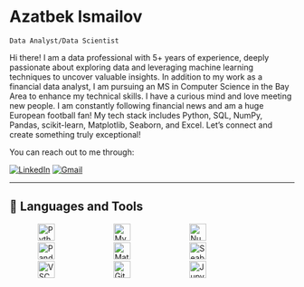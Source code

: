 # Azatbek Ismailov
`Data Analyst/Data Scientist`

Hi there! I am a data professional with 5+ years of experience, deeply passionate about exploring data and leveraging machine learning techniques to uncover valuable insights. In addition to my work as a financial data analyst, I am pursuing an MS in Computer Science in the Bay Area to enhance my technical skills. I have a curious mind and love meeting new people. I am constantly following financial news and am a huge European football fan! My tech stack includes Python, SQL, NumPy, Pandas, scikit-learn, Matplotlib, Seaborn, and Excel. Let’s connect and create something truly exceptional!

You can reach out to me through:

[![LinkedIn](https://img.shields.io/badge/LinkedIn-0077B5?style=flat&logo=linkedin&logoColor=white)](https://www.linkedin.com/in/azatbek-ismailov/)  [![Gmail](https://img.shields.io/badge/Gmail-D14836?style=flat&logo=gmail&logoColor=white)](mailto:azatbek.ismailov1@gmail.com)  

---

## 🧰 Languages and Tools

<p align="left">
  <img src="https://cdn.jsdelivr.net/gh/devicons/devicon/icons/python/python-original.svg" alt="Python" width="30" height="30" style="margin-left: 50px; margin-right: 50px;"/>
  <img src="https://cdn.jsdelivr.net/gh/devicons/devicon/icons/mysql/mysql-original.svg" alt="MySQL" width="30" height="30" style="margin-left: 50px; margin-right: 50px;"/>
  <img src="https://cdn.jsdelivr.net/gh/devicons/devicon/icons/numpy/numpy-original.svg" alt="NumPy" width="30" height="30" style="margin-left: 50px; margin-right: 50px;"/>
  <img src="https://cdn.jsdelivr.net/gh/devicons/devicon/icons/pandas/pandas-original.svg" alt="Pandas" width="30" height="30" style="margin-left: 50px; margin-right: 50px;"/>
  <img src="https://cdn.jsdelivr.net/gh/devicons/devicon/icons/matplotlib/matplotlib-original.svg" alt="Matplotlib" width="30" height="30" style="margin-left: 50px; margin-right: 50px;"/>
  <img src="https://seaborn.pydata.org/_static/logo-wide-lightbg.svg" alt="Seaborn" width="30" height="30" style="margin-left: 50px; margin-right: 50px;"/>
  <img src="https://cdn.jsdelivr.net/gh/devicons/devicon/icons/vscode/vscode-original.svg" alt="VSCode" width="30" height="30" style="margin-left: 50px; margin-right: 50px;"/>
  <img src="https://cdn.jsdelivr.net/gh/devicons/devicon/icons/github/github-original.svg" alt="GitHub" width="30" height="30" style="margin-left: 50px; margin-right: 50px;"/>
  <img src="https://cdn.jsdelivr.net/gh/devicons/devicon/icons/jupyter/jupyter-original.svg" alt="Jupyter" width="30" height="30" style="margin-left: 50px; margin-right: 50px;"/>
</p>

